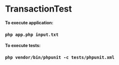 # TransactionTest

#### **To execute application:**

### `php app.php input.txt`

#### **To execute tests:**

### `php vendor/bin/phpunit -c tests/phpunit.xml`
